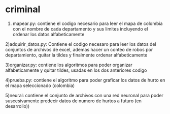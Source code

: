 # criminal

1) mapear.py: contiene el codigo necesario para leer el mapa de colombia con el nombre de cada departamento y sus limites
              incluyendo el ordenar los datos alfabeticamente
 
2)adquirir_datos.py: Contiene el codigo necesaro para leer los datos del conjuntos de archivos de excel, ademas hacer un 
                     conteo de robos por departamiento, quitar la tildes y finalmente ordenar alfabeticamente
                    
3)organizar.py: contiene los algoritmos para poder organizar alfabeticamente y quitar tildes, usadas en los dos anteriores 
                codigo                    
                
4)prueba.py: contiene el algoritmo para poder graficar los datos de hurto en el mapa seleccionado (colombia)

5)neural: contiene el conjunto de archivos con una red neuronal para poder suscesivamente predecir datos de 
          numero de hurtos a futuro (en desarrollo))
